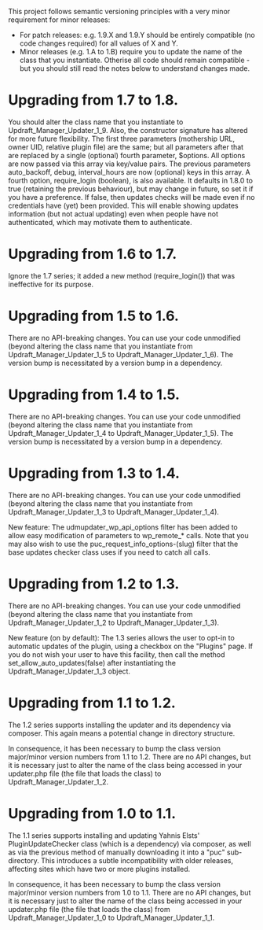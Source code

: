 This project follows semantic versioning principles with a very minor requirement for minor releases:

* For patch releases: e.g. 1.9.X and 1.9.Y should be entirely compatible (no code changes required) for all values of X and Y.
* Minor releases (e.g. 1.A to 1.B) require you to update the name of the class that you instantiate. Otherise all code should remain compatible - but you should still read the notes below to understand changes made.

# Upgrading from 1.7 to 1.8.

You should alter the class name that you instantiate to Updraft_Manager_Updater_1_9. Also, the constructor signature has altered for more future flexibility. The first three parameters (mothership URL, owner UID, relative plugin file) are the same; but all parameters after that are replaced by a single (optional) fourth parameter, $options. All options are now passed via this array via key/value pairs. The previous parameters auto_backoff, debug, interval_hours are now (optional) keys in this array. A fourth option, require_login (boolean), is also available. It defaults in 1.8.0 to true (retaining the previous behaviour), but may change in future, so set it if you have a preference. If false, then updates checks will be made even if no credentials have (yet) been provided. This will enable showing updates information (but not actual updating) even when people have not authenticated, which may motivate them to authenticate.

# Upgrading from 1.6 to 1.7.

Ignore the 1.7 series; it added a new method (require_login()) that was ineffective for its purpose.

# Upgrading from 1.5 to 1.6.

There are no API-breaking changes. You can use your code unmodified (beyond altering the class name that you instantiate from Updraft_Manager_Updater_1_5 to Updraft_Manager_Updater_1_6). The version bump is necessitated by a version bump in a dependency.

# Upgrading from 1.4 to 1.5.

There are no API-breaking changes. You can use your code unmodified (beyond altering the class name that you instantiate from Updraft_Manager_Updater_1_4 to Updraft_Manager_Updater_1_5). The version bump is necessitated by a version bump in a dependency.

# Upgrading from 1.3 to 1.4.

There are no API-breaking changes. You can use your code unmodified (beyond altering the class name that you instantiate from Updraft_Manager_Updater_1_3 to Updraft_Manager_Updater_1_4).

New feature: The udmupdater_wp_api_options filter has been added to allow easy modification of parameters to wp_remote_* calls. Note that you may also wish to use the puc_request_info_options-(slug) filter that the base updates checker class uses if you need to catch all calls.

# Upgrading from 1.2 to 1.3.

There are no API-breaking changes. You can use your code unmodified (beyond altering the class name that you instantiate from Updraft_Manager_Updater_1_2 to Updraft_Manager_Updater_1_3).

New feature (on by default): The 1.3 series allows the user to opt-in to automatic updates of the plugin, using a checkbox on the "Plugins" page. If you do not wish your user to have this facility, then call the method set_allow_auto_updates(false) after instantiating the Updraft_Manager_Updater_1_3 object.

# Upgrading from 1.1 to 1.2.

The 1.2 series supports installing the updater and its dependency via composer. This again means a potential change in directory structure.

In consequence, it has been necessary to bump the class version major/minor version numbers from 1.1 to 1.2. There are no API changes, but it is necessary just to alter the name of the class being accessed in your updater.php file (the file that loads the class) to Updraft_Manager_Updater_1_2.

# Upgrading from 1.0 to 1.1.

The 1.1 series supports installing and updating Yahnis Elsts' PluginUpdateChecker class (which is a dependency) via composer, as well as via the previous method of manually downloading it into a "puc" sub-directory. This introduces a subtle incompatibility with older releases, affecting sites which have two or more plugins installed.

In consequence, it has been necessary to bump the class version major/minor version numbers from 1.0 to 1.1. There are no API changes, but it is necessary just to alter the name of the class being accessed in your updater.php file (the file that loads the class) from Updraft_Manager_Updater_1_0 to Updraft_Manager_Updater_1_1.
